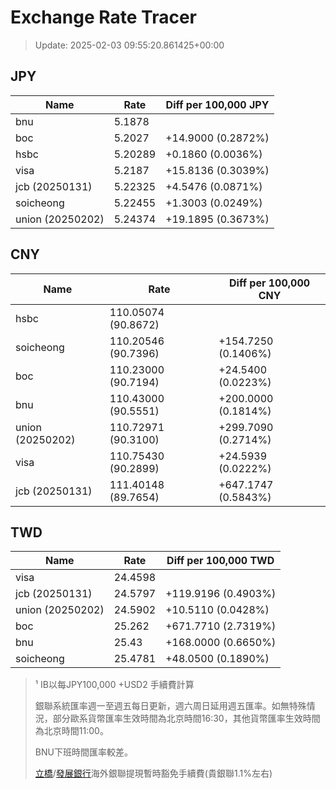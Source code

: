 # Exchange Rate Tracer

> Update: 2025-02-03 09:55:20.861425+00:00

## JPY

| Name             |    Rate | Diff per 100,000 JPY   |
|------------------|---------|------------------------|
| bnu              | 5.1878  |                        |
| boc              | 5.2027  | +14.9000 (0.2872%)     |
| hsbc             | 5.20289 | +0.1860 (0.0036%)      |
| visa             | 5.2187  | +15.8136 (0.3039%)     |
| jcb (20250131)   | 5.22325 | +4.5476 (0.0871%)      |
| soicheong        | 5.22455 | +1.3003 (0.0249%)      |
| union (20250202) | 5.24374 | +19.1895 (0.3673%)     |

## CNY

| Name             | Rate                | Diff per 100,000 CNY   |
|------------------|---------------------|------------------------|
| hsbc             | 110.05074	(90.8672) |                        |
| soicheong        | 110.20546	(90.7396) | +154.7250 (0.1406%)    |
| boc              | 110.23000	(90.7194) | +24.5400 (0.0223%)     |
| bnu              | 110.43000	(90.5551) | +200.0000 (0.1814%)    |
| union (20250202) | 110.72971	(90.3100) | +299.7090 (0.2714%)    |
| visa             | 110.75430	(90.2899) | +24.5939 (0.0222%)     |
| jcb (20250131)   | 111.40148	(89.7654) | +647.1747 (0.5843%)    |

## TWD

| Name             |    Rate | Diff per 100,000 TWD   |
|------------------|---------|------------------------|
| visa             | 24.4598 |                        |
| jcb (20250131)   | 24.5797 | +119.9196 (0.4903%)    |
| union (20250202) | 24.5902 | +10.5110 (0.0428%)     |
| boc              | 25.262  | +671.7710 (2.7319%)    |
| bnu              | 25.43   | +168.0000 (0.6650%)    |
| soicheong        | 25.4781 | +48.0500 (0.1890%)     |


> ¹ IB以每JPY100,000 +USD2 手續費計算
>
> 銀聯系統匯率週一至週五每日更新，週六周日延用週五匯率。如無特殊情況，部分歐系貨幣匯率生效時間為北京時間16:30，其他貨幣匯率生效時間為北京時間11:00。
>
> BNU下班時間匯率較差。
>
> [立橋](https://www.wlbank.com.mo/uploads/ueditor/file/20181211/1544536513900230.pdf)/[發展銀行](https://www.mdb.com.mo/Service_Charges_20230728.pdf)海外銀聯提現暫時豁免手續費(貴銀聯1.1%左右)

